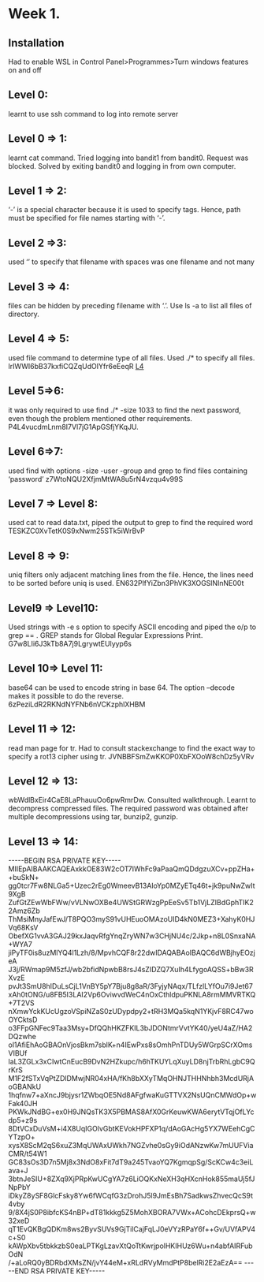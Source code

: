 # Week 1.
## Installation
Had to enable WSL in Control Panel>Programmes>Turn windows features on and off

## Level 0:
learnt to use ssh command to log into remote server
## Level 0 => 1: 
learnt cat command. Tried logging into bandit1 from bandit0. Request was blocked. Solved by exiting bandit0 and logging in from own computer.
## Level 1 => 2: 
‘-’ is a special character because it is used to specify tags. Hence, path must be specified for file names starting with ‘-’.
## Level 2 =>3: 
used ‘’ to specify that filename with spaces was one filename and not many
## Level 3 => 4: 
files can be hidden by preceding filename with ‘.’. Use ls -a to list all files of directory.
## Level 4 => 5: 
used file command to determine type of all files. Used ./* to specify all files. lrIWWI6bB37kxfiCQZqUdOIYfr6eEeqR
[L4](https://github.com/mizar-0/Cryptonite-JTP-1/blob/main/Images/L4-L5.png)
## Level 5=>6: 
it was only required to use find ./* -size 1033 to find the next password, even though the problem mentioned other requirements. P4L4vucdmLnm8I7Vl7jG1ApGSfjYKqJU.

## Level 6=>7: 
used find with options -size -user -group and grep to find files containing ‘password’
z7WtoNQU2XfjmMtWA8u5rN4vzqu4v99S



## Level 7 => Level 8: 
used cat to read data.txt, piped the output to grep to find the required word
TESKZC0XvTetK0S9xNwm25STk5iWrBvP








## Level 8 => 9:
uniq filters only adjacent matching lines from the file. Hence, the lines need to be sorted before uniq is used.
EN632PlfYiZbn3PhVK3XOGSlNInNE00t





















## Level9 => Level10:
Used strings with -e s option to specify ASCII encoding and piped the o/p to grep == . GREP stands for Global Regular Expressions Print.
G7w8LIi6J3kTb8A7j9LgrywtEUlyyp6s









## Level 10=> Level 11: 
<string> base64 can be used to encode string in base 64. The option –decode makes it possible to do the reverse.
6zPeziLdR2RKNdNYFNb6nVCKzphlXHBM


## Level 11 => 12: 
read man page for tr. Had to consult stackexchange to find the exact way to specify a rot13 cipher using tr. JVNBBFSmZwKKOP0XbFXOoW8chDz5yVRv

## Level 12 => 13: 
wbWdlBxEir4CaE8LaPhauuOo6pwRmrDw. Consulted walkthrough. Learnt to decompress compressed files. The required password was obtained after multiple decompressions using tar, bunzip2, gunzip. 
## Level 13 => 14: 


-----BEGIN RSA PRIVATE KEY-----
MIIEpAIBAAKCAQEAxkkOE83W2cOT7IWhFc9aPaaQmQDdgzuXCv+ppZHa++buSkN+
gg0tcr7Fw8NLGa5+Uzec2rEg0WmeevB13AIoYp0MZyETq46t+jk9puNwZwIt9XgB
ZufGtZEwWbFWw/vVLNwOXBe4UWStGRWzgPpEeSv5Tb1VjLZIBdGphTIK22Amz6Zb
ThMsiMnyJafEwJ/T8PQO3myS91vUHEuoOMAzoUID4kN0MEZ3+XahyK0HJVq68KsV
ObefXG1vvA3GAJ29kxJaqvRfgYnqZryWN7w3CHjNU4c/2Jkp+n8L0SnxaNA+WYA7
jiPyTF0is8uzMlYQ4l1Lzh/8/MpvhCQF8r22dwIDAQABAoIBAQC6dWBjhyEOzjeA
J3j/RWmap9M5zfJ/wb2bfidNpwbB8rsJ4sZIDZQ7XuIh4LfygoAQSS+bBw3RXvzE
pvJt3SmU8hIDuLsCjL1VnBY5pY7Bju8g8aR/3FyjyNAqx/TLfzlLYfOu7i9Jet67
xAh0tONG/u8FB5I3LAI2Vp6OviwvdWeC4nOxCthldpuPKNLA8rmMMVRTKQ+7T2VS
nXmwYckKUcUgzoVSpiNZaS0zUDypdpy2+tRH3MQa5kqN1YKjvF8RC47woOYCktsD
o3FFpGNFec9Taa3Msy+DfQQhHKZFKIL3bJDONtmrVvtYK40/yeU4aZ/HA2DQzwhe
ol1AfiEhAoGBAOnVjosBkm7sblK+n4IEwPxs8sOmhPnTDUy5WGrpSCrXOmsVIBUf
laL3ZGLx3xCIwtCnEucB9DvN2HZkupc/h6hTKUYLqXuyLD8njTrbRhLgbC9QrKrS
M1F2fSTxVqPtZDlDMwjNR04xHA/fKh8bXXyTMqOHNJTHHNhbh3McdURjAoGBANkU
1hqfnw7+aXncJ9bjysr1ZWbqOE5Nd8AFgfwaKuGTTVX2NsUQnCMWdOp+wFak40JH
PKWkJNdBG+ex0H9JNQsTK3X5PBMAS8AfX0GrKeuwKWA6erytVTqjOfLYcdp5+z9s
8DtVCxDuVsM+i4X8UqIGOlvGbtKEVokHPFXP1q/dAoGAcHg5YX7WEehCgCYTzpO+
xysX8ScM2qS6xuZ3MqUWAxUWkh7NGZvhe0sGy9iOdANzwKw7mUUFViaCMR/t54W1
GC83sOs3D7n5Mj8x3NdO8xFit7dT9a245TvaoYQ7KgmqpSg/ScKCw4c3eiLava+J
3btnJeSIU+8ZXq9XjPRpKwUCgYA7z6LiOQKxNeXH3qHXcnHok855maUj5fJNpPbY
iDkyZ8ySF8GlcFsky8Yw6fWCqfG3zDrohJ5l9JmEsBh7SadkwsZhvecQcS9t4vby
9/8X4jS0P8ibfcKS4nBP+dT81kkkg5Z5MohXBORA7VWx+ACohcDEkprsQ+w32xeD
qT1EvQKBgQDKm8ws2ByvSUVs9GjTilCajFqLJ0eVYzRPaY6f++Gv/UVfAPV4c+S0
kAWpXbv5tbkkzbS0eaLPTKgLzavXtQoTtKwrjpolHKIHUz6Wu+n4abfAIRFubOdN
/+aLoRQ0yBDRbdXMsZN/jvY44eM+xRLdRVyMmdPtP8belRi2E2aEzA==
-----END RSA PRIVATE KEY-----
